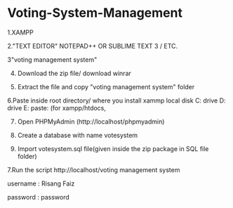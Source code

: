 # Voting-System-Management
 
1.XAMPP

2."TEXT EDITOR" NOTEPAD++ OR SUBLIME TEXT 3 / ETC.

3"voting management system"

4. Download the zip file/ download winrar

5. Extract the file and copy "voting management system" folder

6.Paste inside root directory/ where you install xammp local disk C: drive D: drive E: paste: (for xampp/htdocs, 

7. Open PHPMyAdmin (http://localhost/phpmyadmin)

8. Create a database with name votesystem

6. Import votesystem.sql file(given inside the zip package in SQL file folder)

7.Run the script http://localhost/voting management system

username : Risang Faiz

password : password
